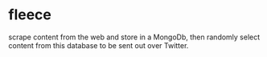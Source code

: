 # fleece
scrape content from the web and store in a MongoDb, then randomly select content from this database to be sent out over Twitter.
